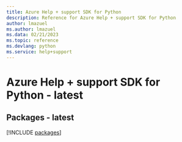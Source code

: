 ```yaml
---
title: Azure Help + support SDK for Python
description: Reference for Azure Help + support SDK for Python
author: lmazuel
ms.author: lmazuel
ms.data: 02/21/2023
ms.topic: reference
ms.devlang: python
ms.service: help+support
---
```

# Azure Help + support SDK for Python - latest
## Packages - latest
[!INCLUDE [packages](help-+-support-index.md)]